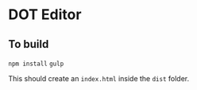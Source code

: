 # DOT Editor

## To build

`npm install`
`gulp`

This should create an `index.html` inside the `dist` folder.
